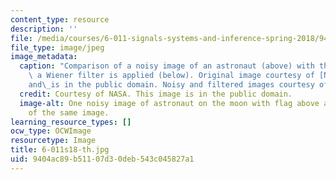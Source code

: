 ```yaml
---
content_type: resource
description: ''
file: /media/courses/6-011-signals-systems-and-inference-spring-2018/9404ac89b51107d30deb543c045827a1_6-011s18-th.jpg
file_type: image/jpeg
image_metadata:
  caption: "Comparison of a noisy image of an astronaut (above) with the image after\
    \ a Wiener filter is applied (below). Original image courtesy of [NASA](https://www.flickr.com/photos/nasacommons/9460192744/in/album-72157634974031758/)\_\
    and\_is in the public domain. Noisy and filtered images courtesy of OCW."
  credit: Courtesy of NASA. This image is in the public domain.
  image-alt: One noisy image of astronaut on the moon with flag above a fixed version
    of the same image.
learning_resource_types: []
ocw_type: OCWImage
resourcetype: Image
title: 6-011s18-th.jpg
uid: 9404ac89-b511-07d3-0deb-543c045827a1
---
```


